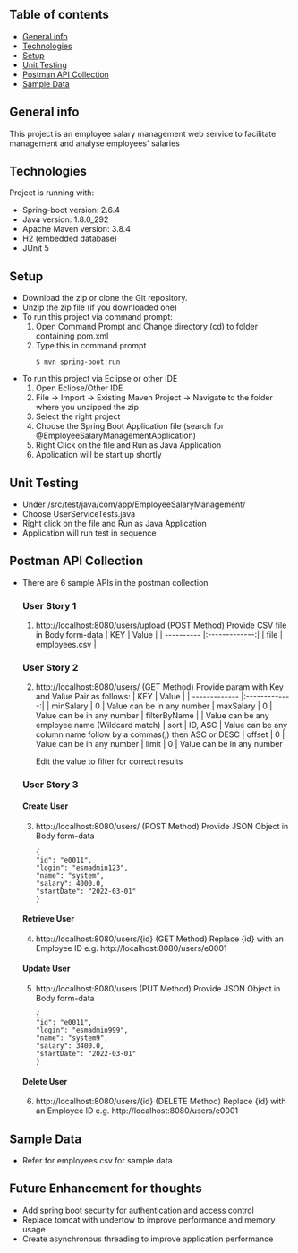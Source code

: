 ## Table of contents
* [General info](#general-info)
* [Technologies](#technologies)
* [Setup](#setup)
* [Unit Testing](#unit-testing)
* [Postman API Collection](#postman-api-collection)
* [Sample Data](#sample-data)

## General info
This project is an employee salary management web service to facilitate management and analyse employees' salaries
	
## Technologies
Project is running with:
* Spring-boot version: 2.6.4
* Java version: 1.8.0_292
* Apache Maven version: 3.8.4
* H2 (embedded database)
* JUnit 5
	
## Setup
* Download the zip or clone the Git repository.
* Unzip the zip file (if you downloaded one)
* To run this project via command prompt:
    1) Open Command Prompt and Change directory (cd) to folder containing pom.xml
    2) Type this in command prompt
        ```
        $ mvn spring-boot:run
        ```
* To run this project via Eclipse or other IDE
    1) Open Eclipse/Other IDE
    2) File -> Import -> Existing Maven Project -> Navigate to the folder where you unzipped the zip
    3) Select the right project
    4) Choose the Spring Boot Application file (search for @EmployeeSalaryManagementApplication)
    5) Right Click on the file and Run as Java Application
    6) Application will be start up shortly

## Unit Testing
* Under /src/test/java/com/app/EmployeeSalaryManagement/
* Choose UserServiceTests.java
* Right click on the file and Run as Java Application
* Application will run test in sequence

## Postman API Collection
* There are 6 sample APIs in the postman collection
    ### User Story 1
    1) http://localhost:8080/users/upload 
        (POST Method)
        Provide CSV file in Body form-data
        | KEY        | Value         |
        | ---------- |:-------------:|
        | file       | employees.csv |

    ### User Story 2
    2) http://localhost:8080/users/
        (GET Method)
        Provide param with Key and Value Pair as follows:
        | KEY           | Value         |
        | ------------- |:-------------:|
        | minSalary     | 0             |  Value can be in any number
        | maxSalary     | 0             |  Value can be in any number
        | filterByName  |               |  Value can be any employee name (Wildcard match)
        | sort          | ID, ASC       |  Value can be any column name follow by a commas(,) then ASC or DESC
        | offset        | 0             |  Value can be in any number
        | limit         | 0             |  Value can be in any number

        Edit the value to filter for correct results
    ### User Story 3 
    
    #### Create User
    3) http://localhost:8080/users/ 
        (POST Method)
        Provide JSON Object in Body form-data
        ```
        {
        "id": "e0011",
        "login": "esmadmin123",
        "name": "system",
        "salary": 4000.0,
        "startDate": "2022-03-01"
        }
        ```

    #### Retrieve User
    4) http://localhost:8080/users/{id} 
        (GET Method)
        Replace {id} with an Employee ID e.g. http://localhost:8080/users/e0001
    
    #### Update User
    5) http://localhost:8080/users 
        (PUT Method)
        Provide JSON Object in Body form-data
        ```
        {
        "id": "e0011",
        "login": "esmadmin999",
        "name": "system9",
        "salary": 3400.0,
        "startDate": "2022-03-01"
        }
        ```
    #### Delete User
    6) http://localhost:8080/users/{id} 
        (DELETE Method)
        Replace {id} with an Employee ID e.g. http://localhost:8080/users/e0001

## Sample Data
* Refer for employees.csv for sample data

## Future Enhancement for thoughts
* Add spring boot security for authentication and access control
* Replace tomcat with undertow to improve performance and memory usage
* Create asynchronous threading to improve application performance

